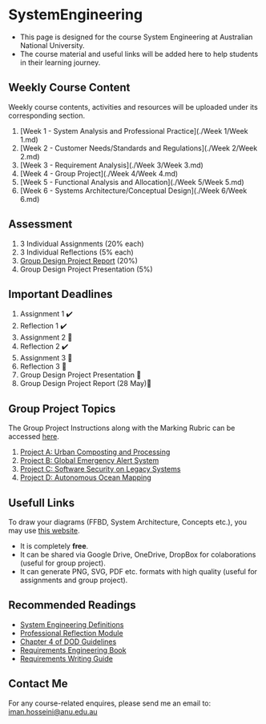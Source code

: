 # SystemEngineering
* This page is designed for the course System Engineering at Australian National University. 
* The course material and useful links will be added here to help students in their learning journey.

## Weekly Course Content
Weekly course contents, activities and resources will be uploaded under its corresponding section.
1. [Week 1 - System Analysis and Professional Practice](./Week 1/Week 1.md)
2. [Week 2 - Customer Needs/Standards and Regulations](./Week 2/Week 2.md)
3. [Week 3 - Requirement Analysis](./Week 3/Week 3.md)
4. [Week 4 - Group Project](./Week 4/Week 4.md)
5. [Week 5 - Functional Analysis and Allocation](./Week 5/Week 5.md)
6. [Week 6 - Systems Architecture/Conceptual Design](./Week 6/Week 6.md)


## Assessment
1. 3 Individual Assignments (20% each)
2. 3 Individual Reflections (5% each)
3. [Group Design Project Report](https://wattlecourses.anu.edu.au/mod/resource/view.php?id=3026625) (20%)
4. Group Design Project Presentation (5%)


## Important Deadlines
1. Assignment 1 ✔️
2. Reflection 1 ✔️
3. Assignment 2 🔲
3. Reflection 2 ✔️
4. Assignment 3 🔲
5. Reflection 3 🔲
6. Group Design Project Presentation 🔲
7. Group Design Project Report (28 May)🔲 

## Group Project Topics

The Group Project Instructions along with the Marking Rubric can be accessed [here](https://wattlecourses.anu.edu.au/mod/resource/view.php?id=3026625).

1. [Project A: Urban Composting and Processing](https://wattlecourses.anu.edu.au/mod/resource/view.php?id=3026627)
2. [Project B: Global Emergency Alert System](https://wattlecourses.anu.edu.au/mod/resource/view.php?id=3147940)
3. [Project C: Software Security on Legacy Systems](https://wattlecourses.anu.edu.au/mod/resource/view.php?id=3147203)
4. [Project D: Autonomous Ocean Mapping](https://wattlecourses.anu.edu.au/mod/resource/view.php?id=3147204)

## Usefull Links

To draw your diagrams (FFBD, System Architecture, Concepts etc.), you may use [this website](https://app.diagrams.net/).
 * It is completely **free**.
 * It can be shared via Google Drive, OneDrive, DropBox for colaborations (useful for group project).
 * It can generate PNG, SVG, PDF etc. formats with high quality (useful for assignments and group project).

## Recommended Readings
* [System Engineering Definitions](https://wattlecourses.anu.edu.au/mod/resource/view.php?id=3026654)
* [Professional Reflection Module](https://wattlecourses.anu.edu.au/mod/resource/view.php?id=3137563)
* [Chapter 4 of DOD Guidelines](https://wattlecourses.anu.edu.au/mod/resource/view.php?id=2800242)
* [Requirements Engineering Book](https://wattlecourses.anu.edu.au/mod/resource/view.php?id=2800243)
* [Requirements Writing Guide](https://wattlecourses.anu.edu.au/mod/resource/view.php?id=2800246)

## Contact Me
For any course-related enquires, please send me an email to: iman.hosseini@anu.edu.au
